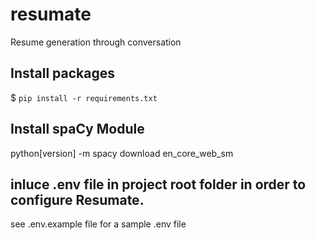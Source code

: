 # resumate
Resume generation through conversation

## Install packages
$ `pip install -r requirements.txt`

## Install spaCy Module
python[version] -m spacy download en_core_web_sm

## inluce .env file in project root folder in order to configure Resumate.
see .env.example file for a sample .env file
